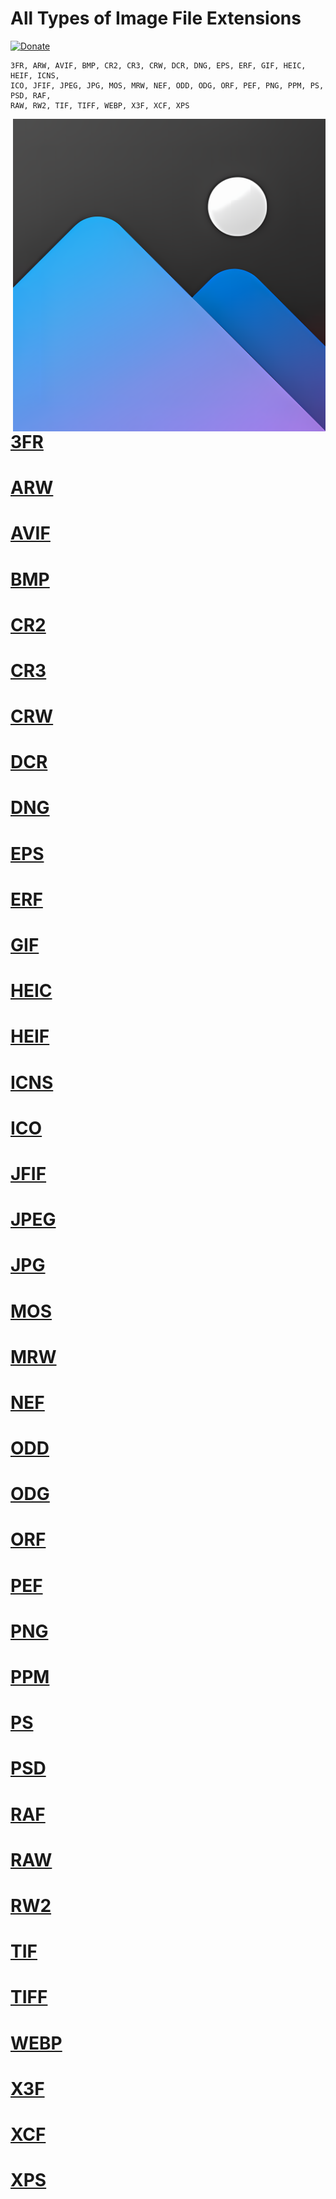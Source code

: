 # All Types of Image File Extensions

[![Donate](https://img.shields.io/badge/Donate-PayPal-purple.svg)](thepowerofthedark123@gmail.com)

```git
3FR, ARW, AVIF, BMP, CR2, CR3, CRW, DCR, DNG, EPS, ERF, GIF, HEIC, HEIF, ICNS,
ICO, JFIF, JPEG, JPG, MOS, MRW, NEF, ODD, ODG, ORF, PEF, PNG, PPM, PS, PSD, RAF,
RAW, RW2, TIF, TIFF, WEBP, X3F, XCF, XPS
```


<img src="https://github.com/MRCYODev/All-Image-Extentions/blob/main/Image%20Extention.png?raw=true" width="500" align="right">

# [3FR](/3FR.md)
# [ARW](/ARW.md)
# [AVIF](/AVIF.md)
# [BMP](/BMP.md)
# [CR2](/CR2.md)
# [CR3](/CR3.md)
# [CRW](/CRW.md)
# [DCR](/DCR.md)
# [DNG](/DNG.md)
# [EPS](/EPS.md)
# [ERF](/ERF.md)
# [GIF](/GIF.md)
# [HEIC](/HEIC.md)
# [HEIF](/HEIF.md)
# [ICNS](/ICNS.md)
# [ICO](/ICO.md)
# [JFIF](/JFIF.md)
# [JPEG](/JPEG.md)
# [JPG](/JPG.md)
# [MOS](/MOS.md)
# [MRW](/MRW.md)
# [NEF](/NEF.md)
# [ODD](/ODD.md)
# [ODG](/ODG.md)
# [ORF](/ORF.md)
# [PEF](/PEF.md)
# [PNG](/PNG.md)
# [PPM](/PPM.md)
# [PS](/PS.md)
# [PSD](/PSD.md)
# [RAF](/RAF.md)
# [RAW](/RAW.md)
# [RW2](/RW2.md)
# [TIF](/TIF.md)
# [TIFF](/TIFF.md)
# [WEBP](/WEBP.md)
# [X3F](/X3F.md)
# [XCF](/XCF.md)
# [XPS](/XPS.md)




